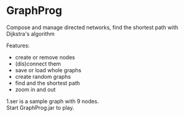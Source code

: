 # GraphProg
Compose and manage directed networks, find the shortest path with Dijkstra's algorithm

Features:
  - create or remove nodes
  - (dis)connect them
  - save or load whole graphs
  - create random graphs
  - find and the shortest path
  - zoom in and out
  
1.ser is a sample graph with 9 nodes.
<br>
Start GraphProg.jar to play.
